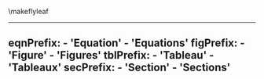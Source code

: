 \makeflyleaf

---
eqnPrefix:
    - 'Equation'
    - 'Equations'
figPrefix:
    - 'Figure'
    - 'Figures'
tblPrefix:
    - 'Tableau'
    - 'Tableaux'
secPrefix:
    - 'Section'
    - 'Sections'
---
